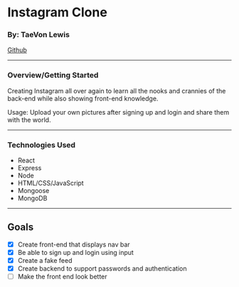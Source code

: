 # Instagram Clone

### By: TaeVon Lewis

[Github](https://github.com/lewist13)

---

### Overview/Getting Started

Creating Instagram all over again to learn all the nooks and crannies of the back-end while also showing front-end knowledge.

Usage: Upload your own pictures after signing up and login and share them with the world.

---

### Technologies Used

- React
- Express
- Node
- HTML/CSS/JavaScript
- Mongoose
- MongoDB

---

## Goals

- [x] Create front-end that displays nav bar
- [x] Be able to sign up and login using input
- [x] Create a fake feed
- [x] Create backend to support passwords and authentication
- [ ] Make the front end look better
